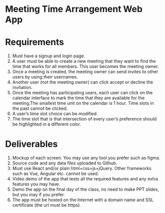 # Meeting Time Arrangement Web App
 
 # Requirements
 1. Must have a signup and login page.
 2. A user must be able to create a new meeting that they want to find the time that
 works for all members. This user becomes the meeting owner.
 3. Once a meeting is created, the meeting owner can send invites to other users by
 using their usernames.
 4. Another user (not the meeting owner) can click accept or decline the invitation.
 5. Once the meeting has participating users, each user can click on the calendar
 interface to mark the time that they are available for the meeting.The smallest time
 unit on the calendar is 1 hour. Time slots in the past cannot be clicked.
 6. A user’s time slot choice can be modified.
 7. The time slot that is that intersection of every user’s preference should be highlighted
 in a different color.
 
 # Deliverables
 1. Mockup of each screen. You may use any tool you prefer such as figma.
 2. Source code and any data files uploaded to Github.
 3. Must use React and/or plain html+css+js+jQuery. Other frameworks such as Vue,
 Angular etc. cannot be used.
 4. Video demo of the app that tests all the required features and any extra features you
 may have.
 5. Demo the app on the final day of the class, no need to make PPT slides, but you may
 if you prefer.
 6. The app must be hosted on the Internet with a domain name and SSL certificate (the
 url must be https).